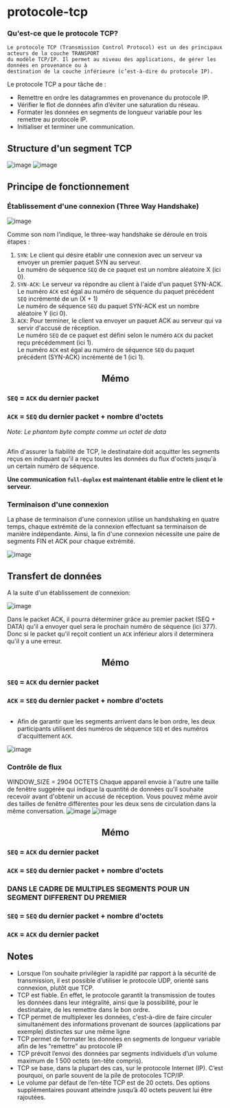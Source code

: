 # protocole-tcp

### Qu'est-ce que le protocole TCP?
```
Le protocole TCP (Transmission Control Protocol) est un des principaux acteurs de la couche TRANSPORT
du modèle TCP/IP. Il permet au niveau des applications, de gérer les données en provenance ou à
destination de la couche inférieure (c’est-à-dire du protocole IP).
```
Le protocole TCP a pour tâche de :

- Remettre en ordre les datagrammes en provenance du protocole IP.
- Vérifier le flot de données afin d’éviter une saturation du réseau.
- Formater les données en segments de longueur variable pour les remettre au protocole IP.
- Initialiser et terminer une communication.

## Structure d'un segment TCP
![image](https://user-images.githubusercontent.com/83721477/165390864-68c9fffa-d70d-4cce-96b6-de87e96ba0db.png)
![image](https://user-images.githubusercontent.com/83721477/165391150-f7edd59b-640b-474d-86ce-f162fc0c3e5f.png)


## Principe de fonctionnement
### Établissement d'une connexion (Three Way Handshake)

![image](https://user-images.githubusercontent.com/83721477/165554871-a3192506-a448-4d1a-8317-1070bbd4fd95.png)

Comme son nom l'indique, le three-way handshake se déroule en trois étapes :

1. `SYN`: Le client qui désire établir une connexion avec un serveur va envoyer un premier paquet SYN au serveur. <br>Le numéro de séquence `SEQ` de ce paquet est un nombre aléatoire X (ici 0).<br>
2. `SYN-ACK`: Le serveur va répondre au client à l'aide d'un paquet SYN-ACK.<br>Le numéro `ACK` est égal au numéro de séquence du paquet précédent `SEQ` incrémenté de un (X + 1) <br>Le numéro de séquence `SEQ` du paquet SYN-ACK est un nombre aléatoire Y (ici 0).<br>
3. `ACK`: Pour terminer, le client va envoyer un paquet ACK au serveur qui va servir d'accusé de réception.<br>Le numéro `SEQ` de ce paquet est défini selon le numéro `ACK` du packet reçu précédemment (ici 1).<br>Le numéro `ACK` est égal au numéro de séquence `SEQ` du paquet précédent (SYN-ACK) incrémenté de 1 (ici 1).

<h2 align="center">Mémo </h2>

### `SEQ` = `ACK` du dernier packet

### `ACK` = `SEQ` du dernier packet + nombre d'octets

*Note: Le phantom byte compte comme un octet de data*
<h2></h2>

Afin d'assurer la fiabilité de TCP, le destinataire doit acquitter les segments reçus en indiquant qu'il a reçu toutes les données du flux d'octets jusqu'à un certain numéro de séquence.

**Une communication `full-duplex` est maintenant établie entre le client et le serveur.**

### Terminaison d'une connexion
La phase de terminaison d'une connexion utilise un handshaking en quatre temps, chaque extrémité de la connexion effectuant sa terminaison de manière indépendante. Ainsi, la fin d'une connexion nécessite une paire de segments FIN et ACK pour chaque extrémité.

![image](https://user-images.githubusercontent.com/83721477/165391699-9a676927-cd18-4f30-9c8f-d690423f87ff.png)

## Transfert de données
A la suite d'un établissement de connexion:

![image](https://user-images.githubusercontent.com/83721477/165555715-6c87b7e8-2852-486f-b789-2e5271805c2a.png)

Dans le packet ACK, il pourra déterminer grâce au premier packet (SEQ + DATA) qu'il a envoyer quel sera le prochain numéro de séquence (ici 377).<br>
Donc si le packet qu'il reçoit contient un `ACK` inférieur alors il determinera qu'il y a une erreur.

<h2 align="center">Mémo</h2>

### `SEQ` = `ACK` du dernier packet

### `ACK` = `SEQ` du dernier packet + nombre d'octets

<h2></h2>

* Afin de garantir que les segments arrivent dans le bon ordre, les deux participants utilisent des numéros de séquence `SEQ` et des numéros d'acquittement `ACK`.

![image](https://user-images.githubusercontent.com/83721477/165556670-aab79640-36ae-478b-839a-9b9391bfbd5c.png)



### Contrôle de flux
WINDOW_SIZE = 2904 OCTETS
Chaque appareil envoie à l'autre une taille de fenêtre suggérée qui indique la quantité de données qu'il souhaite recevoir avant d'obtenir un accusé de réception. Vous pouvez même avoir des tailles de fenêtre différentes pour les deux sens de circulation dans la même conversation.
![image](https://user-images.githubusercontent.com/83721477/165499247-06fe22b4-29b2-489d-9fcd-912c30209e9d.png)
![image](https://user-images.githubusercontent.com/83721477/165499360-8b1d3580-5737-4d0e-8230-989a49d322cc.png)

<h2 align="center">Mémo</h2>

### `SEQ` = `ACK` du dernier packet

### `ACK` = `SEQ` du dernier packet + nombre d'octets

### DANS LE CADRE DE MULTIPLES SEGMENTS POUR UN SEGMENT DIFFERENT DU PREMIER
### `SEQ` = `SEQ` du dernier packet + nombre d'octets

### `ACK` = `ACK` du dernier packet

<h2></h2>

## Notes
* Lorsque l’on souhaite privilégier la rapidité par rapport à la sécurité de transmission, il est possible d’utiliser le protocole UDP, orienté sans connexion, plutôt que TCP.
* TCP est fiable. En effet, le protocole garantit la transmission de toutes les données dans leur intégralité, ainsi que la possibilité, pour le destinataire, de les remettre dans le bon ordre.
* TCP permet de multiplexer les données, c'est-à-dire de faire circuler simultanément des informations provenant de sources (applications par exemple) distinctes sur une même ligne
* TCP permet de formater les données en segments de longueur variable afin de les "remettre" au protocole IP
* TCP prévoit l’envoi des données par segments individuels d’un volume maximum de 1 500 octets (en-tête compris).
* TCP se base, dans la plupart des cas, sur le protocole Internet (IP). C’est pourquoi, on parle souvent de la pile de protocoles TCP/IP.
* Le volume par défaut de l’en-tête TCP est de 20 octets. Des options supplémentaires pouvant atteindre jusqu’à 40 octets peuvent lui être rajoutées.

